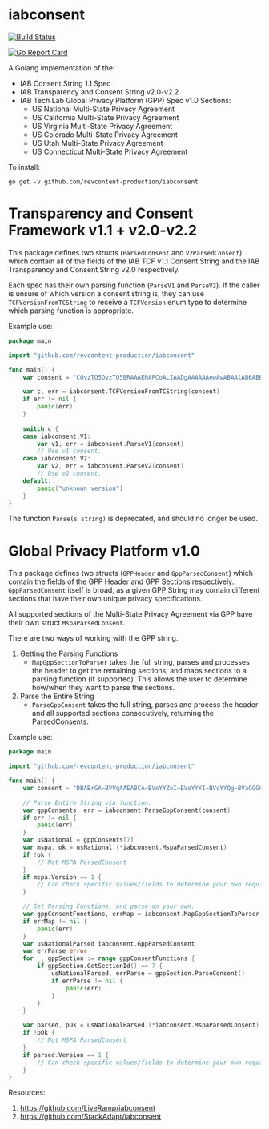 # iabconsent
[![Build Status][ci]](https://travis-ci.com/LiveRamp/iabconsent)

[ci]: https://travis-ci.com/LiveRamp/iabconsent.svg?branch=master "Build Status"

[![Go Report Card][report]](https://goreportcard.com/report/github.com/LiveRamp/iabconsent)

[report]: https://goreportcard.com/badge/github.com/LiveRamp/iabconsent "Go Report Card"

A Golang implementation of the:
- IAB Consent String 1.1 Spec
- IAB Transparency and Consent String v2.0-v2.2
- IAB Tech Lab Global Privacy Platform (GPP) Spec v1.0 Sections:
  - US National Multi-State Privacy Agreement
  - US California Multi-State Privacy Agreement
  - US Virginia Multi-State Privacy Agreement
  - US Colorado Multi-State Privacy Agreement
  - US Utah Multi-State Privacy Agreement
  - US Connecticut Multi-State Privacy Agreement

To install:
```
go get -v github.com/revcontent-production/iabconsent
```

# Transparency and Consent Framework v1.1 + v2.0-v2.2

This package defines two structs (`ParsedConsent` and `V2ParsedConsent`) which contain all of the fields of the IAB 
TCF v1.1 Consent String and the IAB Transparency and Consent String v2.0 respectively.

Each spec has their own parsing function (`ParseV1` and `ParseV2`). If the caller is unsure of which version a consent
string is, they can use `TCFVersionFromTCString` to receive a `TCFVersion` enum type to determine which parsing function is appropriate.

Example use:
```go
package main

import "github.com/revcontent-production/iabconsent"

func main() {
    var consent = "COvzTO5OvzTO5BRAAAENAPCoALIAADgAAAAAAewAwABAAlAB6ABBFAAA"

    var c, err = iabconsent.TCFVersionFromTCString(consent)
    if err != nil {
        panic(err)
    }
    
    switch c {
    case iabconsent.V1:
        var v1, err = iabconsent.ParseV1(consent)
        // Use v1 consent.
    case iabconsent.V2:
        var v2, err = iabconsent.ParseV2(consent)
        // Use v2 consent.
    default:
        panic("unknown version")
    }
}
```

The function `Parse(s string)` is deprecated, and should no longer be used.

# Global Privacy Platform v1.0

This package defines two structs (`GPPHeader` and `GppParsedConsent`) which contain the fields of the GPP Header and GPP Sections respectively. 
`GppParsedConsent` itself is broad, as a given GPP String may contain different sections that have their own unique privacy specifications.

All supported sections of the Multi-State Privacy Agreement via GPP have their own struct `MspaParsedConsent`.

There are two ways of working with the GPP string.
1. Getting the Parsing Functions
   - `MapGppSectionToParser` takes the full string, parses and processes the header to get the remaining sections, and maps sections to a parsing function (if supported). This allows the user to determine how/when they want to parse the sections.
2. Parse the Entire String
   - `ParseGppConsent` takes the full string, parses and process the header and all supported sections consecutively, returning the ParsedConsents.


Example use:
```go
package main

import "github.com/revcontent-production/iabconsent"

func main() {
	var consent = "DBABrGA~BVVqAAEABCA~BVoYYZoI~BVoYYYI~BVoYYQg~BVaGGGCA~BVoYYYQg"

	// Parse Entire String via function.
	var gppConsents, err = iabconsent.ParseGppConsent(consent)
	if err != nil {
		panic(err)
	}
	var usNational = gppConsents[7]
	var mspa, ok = usNational.(*iabconsent.MspaParsedConsent)
	if !ok {
		// Not MSPA ParsedConsent
	}
	if mspa.Version == 1 {
		// Can check specific values/fields to determine your own requirements to process.
	}

	// Get Parsing Functions, and parse on your own.
	var gppConsentFunctions, errMap = iabconsent.MapGppSectionToParser(consent)
	if errMap != nil {
		panic(err)
	}
	var usNationalParsed iabconsent.GppParsedConsent
	var errParse error
	for _, gppSection := range gppConsentFunctions {
		if gppSection.GetSectionId() == 7 {
			usNationalParsed, errParse = gppSection.ParseConsent()
			if errParse != nil {
				panic(err)
			}
		}
	}

	var parsed, pOk = usNationalParsed.(*iabconsent.MspaParsedConsent)
	if !pOk {
		// Not MSPA ParsedConsent
	}
	if parsed.Version == 1 {
		// Can check specific values/fields to determine your own requirements to process.
	}
}
```


Resources:
1. https://github.com/LiveRamp/iabconsent
2. https://github.com/StackAdapt/iabconsent